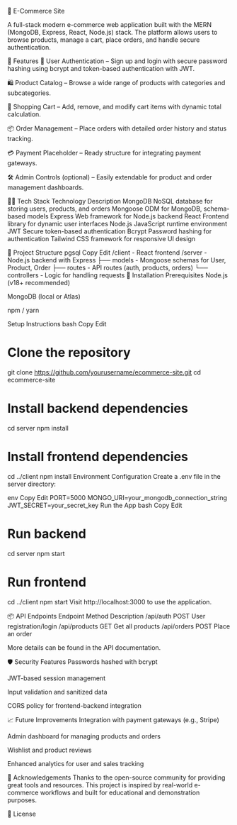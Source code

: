 🛒 E-Commerce Site

A full-stack modern e-commerce web application built with the MERN (MongoDB, Express, React, Node.js) stack. The platform allows users to browse products, manage a cart, place orders, and handle secure authentication.

🚀 Features
🔐 User Authentication – Sign up and login with secure password hashing using bcrypt and token-based authentication with JWT.

🛍️ Product Catalog – Browse a wide range of products with categories and subcategories.

🧺 Shopping Cart – Add, remove, and modify cart items with dynamic total calculation.

📦 Order Management – Place orders with detailed order history and status tracking.

💳 Payment Placeholder – Ready structure for integrating payment gateways.

🛠️ Admin Controls (optional) – Easily extendable for product and order management dashboards.

🧑‍💻 Tech Stack
Technology	Description
MongoDB	NoSQL database for storing users, products, and orders
Mongoose	ODM for MongoDB, schema-based models
Express	Web framework for Node.js backend
React	Frontend library for dynamic user interfaces
Node.js	JavaScript runtime environment
JWT	Secure token-based authentication
Bcrypt	Password hashing for authentication
Tailwind	CSS framework for responsive UI design

📂 Project Structure
pgsql
Copy
Edit
/client        - React frontend
/server        - Node.js backend with Express
  ├── models   - Mongoose schemas for User, Product, Order
  ├── routes   - API routes (auth, products, orders)
  └── controllers - Logic for handling requests
🔧 Installation
Prerequisites
Node.js (v18+ recommended)

MongoDB (local or Atlas)

npm / yarn

Setup Instructions
bash
Copy
Edit
# Clone the repository
git clone https://github.com/yourusername/ecommerce-site.git
cd ecommerce-site

# Install backend dependencies
cd server
npm install

# Install frontend dependencies
cd ../client
npm install
Environment Configuration
Create a .env file in the server directory:

env
Copy
Edit
PORT=5000
MONGO_URI=your_mongodb_connection_string
JWT_SECRET=your_secret_key
Run the App
bash
Copy
Edit
# Run backend
cd server
npm start

# Run frontend
cd ../client
npm start
Visit http://localhost:3000 to use the application.

📦 API Endpoints
Endpoint	Method	Description
/api/auth	POST	User registration/login
/api/products	GET	Get all products
/api/orders	POST	Place an order

More details can be found in the API documentation.

🛡️ Security Features
Passwords hashed with bcrypt

JWT-based session management

Input validation and sanitized data

CORS policy for frontend-backend integration

📈 Future Improvements
Integration with payment gateways (e.g., Stripe)

Admin dashboard for managing products and orders

Wishlist and product reviews

Enhanced analytics for user and sales tracking

🙌 Acknowledgements
Thanks to the open-source community for providing great tools and resources. This project is inspired by real-world e-commerce workflows and built for educational and demonstration purposes.

📝 License
